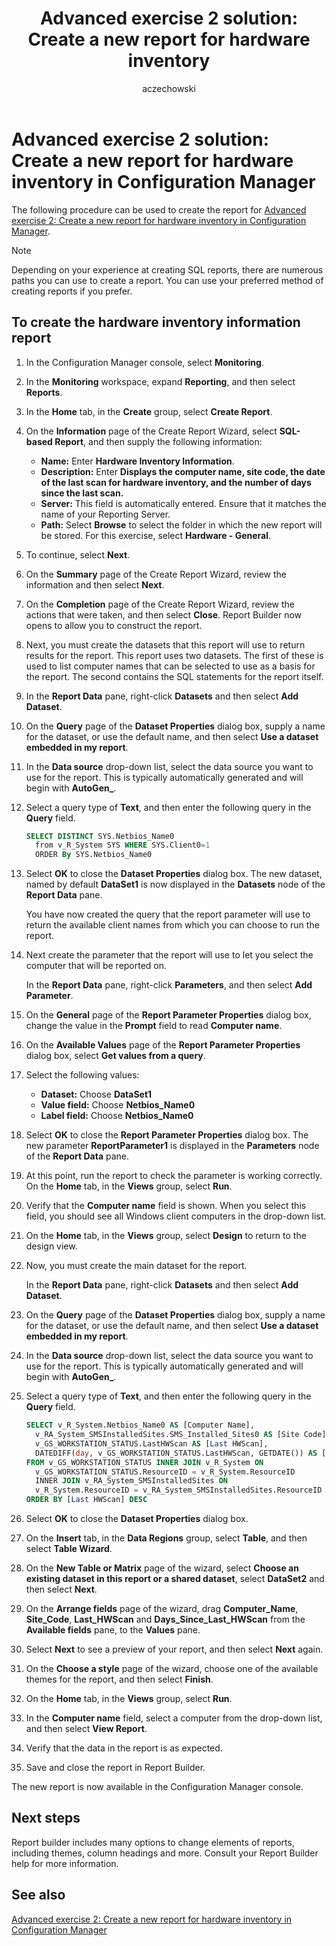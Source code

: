 ﻿---
title: 'Advanced exercise 2 solution: Create a new report for hardware inventory'
titleSuffix: Configuration Manager
description: Create the report for Advanced Exercise 2
ms.date: 04/30/2019
ms.prod: configuration-manager
ms.technology: configmgr-sdk
ms.topic: conceptual


ms.assetid: d1b574f9-d765-4f37-a552-bd018ce86224
author: aczechowski
ms.author: aaroncz
manager: dougeby
---

# Advanced exercise 2 solution: Create a new report for hardware inventory in Configuration Manager

The following procedure can be used to create the report for [Advanced exercise 2: Create a new report for hardware inventory in Configuration Manager](advanced-exercise-2-create-new-report-hardware-inventory-configuration-manager.md).

> [!NOTE]
> Depending on your experience at creating SQL reports, there are numerous paths you can use to create a report. You can use your preferred method of creating reports if you prefer.

## To create the hardware inventory information report

1. In the Configuration Manager console, select **Monitoring**.
1. In the **Monitoring** workspace, expand **Reporting**, and then select **Reports**.
1. In the **Home** tab, in the **Create** group, select **Create Report**.
1. On the **Information** page of the Create Report Wizard, select **SQL-based Report**, and then supply the following information:
    
   - **Name:** Enter **Hardware Inventory Information**.
   - **Description:** Enter **Displays the computer name, site code, the date of the last scan for hardware inventory, and the number of days since the last scan.**
   - **Server:** This field is automatically entered. Ensure that it matches the name of your Reporting Server.
   - **Path:** Select **Browse** to select the folder in which the new report will be stored. For this exercise, select **Hardware - General**.
    
1. To continue, select **Next**.
1. On the **Summary** page of the Create Report Wizard, review the information and then select **Next**.
1. On the **Completion** page of the Create Report Wizard, review the actions that were taken, and then select **Close**. Report Builder now opens to allow you to construct the report.
1. Next, you must create the datasets that this report will use to return results for the report. This report uses two datasets. The first of these is used to list computer names that can be selected to use as a basis for the report. The second contains the SQL statements for the report itself.
1. In the **Report Data** pane, right-click **Datasets** and then select **Add Dataset**.
1. On the **Query** page of the **Dataset Properties** dialog box, supply a name for the dataset, or use the default name, and then select **Use a dataset embedded in my report**.
1. In the **Data source** drop-down list, select the data source you want to use for the report. This is typically automatically generated and will begin with **AutoGen\_**.
1. Select a query type of **Text**, and then enter the following query in the **Query** field.

   ```sql 
   SELECT DISTINCT SYS.Netbios_Name0 
     from v_R_System SYS WHERE SYS.Client0=1 
     ORDER By SYS.Netbios_Name0
   ```    
1. Select **OK** to close the **Dataset Properties** dialog box. The new dataset, named by default **DataSet1** is now displayed in the **Datasets** node of the **Report Data** pane.
 
   You have now created the query that the report parameter will use to return the available client names from which you can choose to run the report.
    
1. Next create the parameter that the report will use to let you select the computer that will be reported on.

   In the **Report Data** pane, right-click **Parameters**, and then select **Add Parameter**.
    
1. On the **General** page of the **Report Parameter Properties** dialog box, change the value in the **Prompt** field to read **Computer name**.
1. On the **Available Values** page of the **Report Parameter Properties** dialog box, select **Get values from a query**.
1. Select the following values:
    
   - **Dataset:** Choose **DataSet1**
   - **Value field:** Choose **Netbios\_Name0**
   - **Label field:** Choose **Netbios\_Name0**
    
1. Select **OK** to close the **Report Parameter Properties** dialog box. The new parameter **ReportParameter1** is displayed in the **Parameters** node of the **Report Data** pane.
1. At this point, run the report to check the parameter is working correctly. On the **Home** tab, in the **Views** group, select **Run**.
1. Verify that the **Computer name** field is shown. When you select this field, you should see all Windows client computers in the drop-down list.
1. On the **Home** tab, in the **Views** group, select **Design** to return to the design view.
1. Now, you must create the main dataset for the report.
    
   In the **Report Data** pane, right-click **Datasets** and then select **Add Dataset**.
1. On the **Query** page of the **Dataset Properties** dialog box, supply a name for the dataset, or use the default name, and then select **Use a dataset embedded in my report**.
1. In the **Data source** drop-down list, select the data source you want to use for the report. This is typically automatically generated and will begin with **AutoGen\_**.
1. Select a query type of **Text**, and then enter the following query in the **Query** field.

   ```sql 
   SELECT v_R_System.Netbios_Name0 AS [Computer Name], 
     v_RA_System_SMSInstalledSites.SMS_Installed_Sites0 AS [Site Code], 
     v_GS_WORKSTATION_STATUS.LastHWScan AS [Last HWScan], 
     DATEDIFF(day, v_GS_WORKSTATION_STATUS.LastHWScan, GETDATE()) AS [Days Since Last HWScan] 
   FROM v_GS_WORKSTATION_STATUS INNER JOIN v_R_System ON 
     v_GS_WORKSTATION_STATUS.ResourceID = v_R_System.ResourceID 
     INNER JOIN v_RA_System_SMSInstalledSites ON 
     v_R_System.ResourceID = v_RA_System_SMSInstalledSites.ResourceID 
   ORDER BY [Last HWScan] DESC 
   ```

1. Select **OK** to close the **Dataset Properties** dialog box.
1. On the **Insert** tab, in the **Data Regions** group, select **Table**, and then select **Table Wizard**.
1. On the **New Table or Matrix** page of the wizard, select **Choose an existing dataset in this report or a shared dataset**, select **DataSet2** and then select **Next**.
1. On the **Arrange fields** page of the wizard, drag **Computer\_Name**, **Site\_Code**, **Last\_HWScan** and **Days\_Since\_Last\_HWScan** from the **Available fields** pane, to the **Values** pane.
1. Select **Next** to see a preview of your report, and then select **Next** again.
1. On the **Choose a style** page of the wizard, choose one of the available themes for the report, and then select **Finish**.
1. On the **Home** tab, in the **Views** group, select **Run**.
1. In the **Computer name** field, select a computer from the drop-down list, and then select **View Report**.
1. Verify that the data in the report is as expected.
1. Save and close the report in Report Builder.

The new report is now available in the Configuration Manager console.

## Next steps

Report builder includes many options to change elements of reports, including themes, column headings and more. Consult your Report Builder help for more information.

## See also

[Advanced exercise 2: Create a new report for hardware inventory in Configuration Manager](advanced-exercise-2-create-new-report-hardware-inventory-configuration-manager.md)